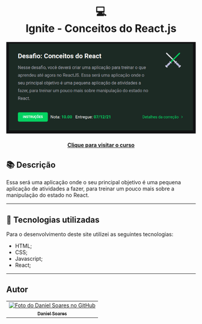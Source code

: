 <h1 align="center">
  💻<br>Ignite - Conceitos do React.js
</h1>

![Capítulo IV - Módulo](public/preview.png)

<h4 align="center"><a href="https://www.rocketseat.com.br/ignite">Clique para visitar o curso</a></h4>

## 📚 Descrição

Essa será uma aplicação onde o seu principal objetivo é uma pequena aplicação de atividades a fazer, para treinar um pouco mais sobre a manipulação do estado no React.

---

## 💼 Tecnologias utilizadas

Para o desenvolvimento deste site utilizei as seguintes tecnologias:

- HTML;
- CSS;
- Javascript;
- React;

---

<h2>Autor</h2>

<table>
  <tr>
    <td align="center">
      <a href="https://github.com/daniel-soaress">
        <img src="https://avatars.githubusercontent.com/u/27651005?v=4" width="100px;" alt="Foto do Daniel Soares no GitHub"/><br>
        <sub>
          <b>Daniel Soares</b>
        </sub>
      </a>
    </td>
  </tr>
</table>
